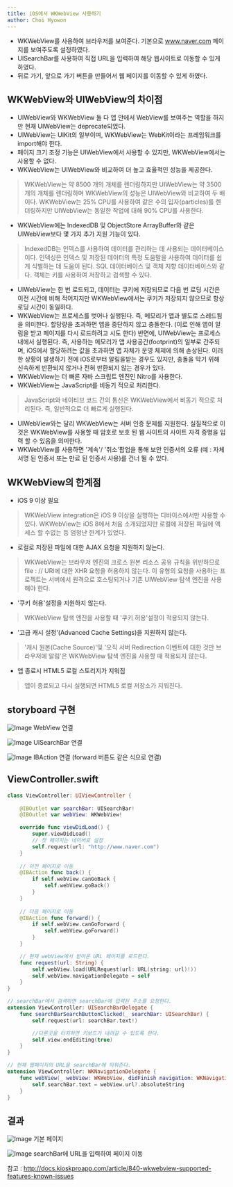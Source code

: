 ```yaml
---
title: iOS에서 WKWebView 사용하기
author: Choi Hyowon
---
```

* WKWebView를 사용하여 브라우저를 보여준다. 기본으로 www.naver.com 페이지를 보여주도록 설정하였다.
* UISearchBar를 사용하여 직접 URL을 입력하여 해당 웹사이트로 이동할 수 있게 하였다.
* 뒤로 가기, 앞으로 가기 버튼을 만들어서 웹 페이지를 이동할 수 있게 하였다.

## WKWebView와 UIWebView의 차이점
* UIWebView와 WKWebView 둘 다 앱 안에서 WebView를 보여주는 역할을 하지만 현재 UIWebView는 deprecate되었다.
* UIWebView는 UIKit의 일부이며, WKWebView는 WebKit이라는 프레임워크를 import해야 한다.
* 페이지 크기 조정 기능은 UIWebView에서 사용할 수 있지만, WKWebView에서는 사용할 수 없다.
* WKWebView는 UIWebView와 비교하여 더 높고 효율적인 성능을 제공한다.
> WKWebView는 약 8500 개의 개체를 렌더링하지만 UIWebView는 약 3500 개의 개체를 렌더링하며 WKWebView의 성능은 UIWebView와 비교하여 두 배이다.
> WKWebView는 25% CPU를 사용하여 같은 수의 입자(particles)를 렌더링하지만 UIWebView는 동일한 작업에 대해 90% CPU를 사용한다.

* WKWebView에는 IndexedDB 및 ObjectStore ArrayBuffer와 같은 UIWebView보다 몇 가지 추가 지원 기능이 있다.
> IndexedDB는 인덱스를 사용하여 데이터를 관리하는 데 사용되는 데이터베이스이다. 인덱싱은 인덱스 및 저장된 데이터의 특정 도움말을 사용하여 데이터를 쉽게 식별하는 데 도움이 된다. SQL 데이터베이스 및 객체 지향 데이터베이스와 같다. 객체는 키를 사용하여 저장하고 검색할 수 있다.

* UIWebView는 한 번 로드되고, 데이터는 쿠키에 저장되므로 다음 번 로딩 시간은 이전 시간에 비해 적어지지만 WKWebView에서는 쿠키가 저장되지 않으므로 항상 로딩 시간이 동일하다.
* WKWebView는 프로세스를 벗어나 실행된다. 즉, 메모리가 앱과 별도로 스레드됨을 의미한다. 할당량을 초과하면 앱을 중단하지 않고 충돌한다. (이로 인해 앱이 알림을 받고 페이지를 다시 로드하려고 시도 한다) 반면에, UIWebView는 프로세스 내에서 실행된다. 즉, 사용하는 메모리가 앱 사용공간(footprint)의 일부로 간주되며, iOS에서 할당하려는 값을 초과하면 앱 자체가 운영 체제에 의해 손상된다. 이러한 상황이 발생하기 전에 iOS로부터 알림을받는 경우도 있지만, 충돌을 막기 위해 신속하게 반환되지 않거나 전혀 반환되지 않는 경우가 있다.
* WKWebView는 더 빠른 자바 스크립트 엔진인 Nitro를 사용한다.
* WKWebView는 JavaScript를 비동기 적으로 처리한다.
> JavaScript와 네이티브 코드 간의 통신은 WKWebView에서 비동기 적으로 처리된다. 즉, 일반적으로 더 빠르게 실행된다.

* UIWebView와는 달리 WKWebView는 서버 인증 문제를 지원한다. 실질적으로 이것은 WKWebView를 사용할 때 암호로 보호 된 웹 사이트의 사이트 자격 증명을 입력 할 수 있음을 의미한다.
* WKWebView를 사용하면 '계속'/ '취소'팝업을 통해 보안 인증서의 오류 (예 : 자체 서명 된 인증서 또는 만료 된 인증서 사용)를 건너 뛸 수 있다.

## WKWebView의 한계점
* iOS 9 이상 필요
> WKWebView integration은 iOS 9 이상을 실행하는 디바이스에서만 사용할 수 있다. WKWebView는 iOS 8에서 처음 소개되었지만 로컬에 저장된 파일에 액세스 할 수없는 등 엄청난 한계가 있었다.

* 로컬로 저장된 파일에 대한 AJAX 요청을 지원하지 않는다.
> WKWebView는 브라우저 엔진의 크로스 원본 리소스 공유 규칙을 위반하므로 file : // URI에 대한 XHR 요청을 허용하지 않는다. 이 유형의 요청을 사용하는 프로젝트는 서버에서 원격으로 호스팅되거나 기존 UIWebView 탐색 엔진을 사용해야 한다.

* '쿠키 허용'설정을 지원하지 않는다.
> WKWebView 탐색 엔진을 사용할 때 '쿠키 허용'설정이 적용되지 않는다.

* '고급 캐시 설정'(Advanced Cache Settings)을 지원하지 않는다.
> '캐시 원본(Cache Source)'및 '오직 서버 Redirection 이벤트에 대한 것만 브라우저에 알림'은 WKWebView 탐색 엔진을 사용할 때 적용되지 않는다.

* 앱 종료시 HTML5 로컬 스토리지가 지워짐
> 앱이 종료되고 다시 실행되면 HTML5 로컬 저장소가 지워진다.

## storyboard 구현
![Image](/images/WKView_WebView_storyboard.png)
WebView 연결

![Image](/images/WKView_UISearchBar_storyboard.png)
UISearchBar 연결

![Image](/images/WKView_backButton_storyboard.png)
IBAction 연결 (forward 버튼도 같은 식으로 연결)

## ViewController.swift
```swift
class ViewController: UIViewController {
    
    @IBOutlet var searchBar: UISearchBar!
    @IBOutlet var webView: WKWebView!

    override func viewDidLoad() {
        super.viewDidLoad()
        // 첫 페이지는 네이버로 설정
        self.request(url: "http://www.naver.com")
    }
    
    // 이전 페이지로 이동
    @IBAction func back() {
        if self.webView.canGoBack {
            self.webView.goBack()
        }
    }
    
    // 다음 페이지로 이동
    @IBAction func forward() {
        if self.webView.canGoForward {
            self.webView.goForward()
        }
    }

    // 현재 webView에서 받아온 URL 페이지를 로드한다.
    func request(url: String) {
        self.webView.load(URLRequest(url: URL(string: url)!))
        self.webView.navigationDelegate = self
    }
}

// searchBar에서 검색하면 searchBar에 입력된 주소를 요청한다.
extension ViewController: UISearchBarDelegate {
    func searchBarSearchButtonClicked(_ searchBar: UISearchBar) {
        self.request(url: searchBar.text!)

        //다른곳을 터치하면 키보드가 내려갈 수 있도록 한다.
        self.view.endEditing(true)
    }
}

// 현재 웹페이지의 URL을 searchBar에 띄워준다.
extension ViewController: WKNavigationDelegate {
    func webView(_ webView: WKWebView, didFinish navigation: WKNavigation!) {
        self.searchBar.text = webView.url?.absoluteString
    }
}

```
## 결과
![Image](/images/WKWebView_default_page.png)
기본 페이지

![Image](/images/WKWebView_page_navigation.png)
searchBar에 URL을 입력하여 페이지 이동

참고 : http://docs.kioskproapp.com/article/840-wkwebview-supported-features-known-issues